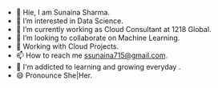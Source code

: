 - 👋  Hie, I am Sunaina Sharma.
- 👀  I’m interested in Data Science.
- 🌱  I’m currently working as Cloud Consultant at 1218 Global.
- 💞️  I’m looking to collaborate on Machine Learning.
- 📓  Working with Cloud Projects.
- 📫  How to reach me ssunaina715@gmail.com.
- 📒  I'm addicted to learning and growing everyday .
- 😄  Pronounce She|Her. 
<!---
Sunaina715Sharma/Sunaina715Sharma is a ✨ special ✨ repository because its `README.md` (this file) appears on your GitHub profile.
You can click the Preview link to take a look at your changes.
--->
